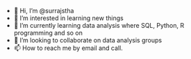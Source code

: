 - 👋 Hi, I’m @surrajstha
- 👀 I’m interested in learning new things
- 🌱 I’m currently learning data analysis where SQL, Python, R programming and so on
- 💞️ I’m looking to collaborate on data analysis groups
- 📫 How to reach me by email and call.

<!---
surrajstha/surrajstha is a ✨ special ✨ repository because its `README.md` (this file) appears on your GitHub profile.
You can click the Preview link to take a look at your changes.
--->
